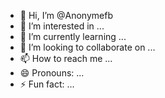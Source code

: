 - 👋 Hi, I’m @Anonymefb
- 👀 I’m interested in ...
- 🌱 I’m currently learning ...
- 💞️ I’m looking to collaborate on ...
- 📫 How to reach me ...
- 😄 Pronouns: ...
- ⚡ Fun fact: ...

<!---ben le boss
Anonymefb/Anonymefb is a ✨ special ✨ repository because its `README.md` (this file) appears on your GitHub profile.
You can click the Preview link to take a look at your changes.
--->
